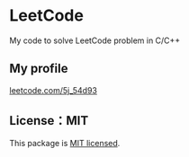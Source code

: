# LeetCode

My code to solve LeetCode problem in C/C++

## My profile

[leetcode.com/5j_54d93](https://leetcode.com/5j_54d93/)

## License：MIT

This package is [MIT licensed](https://github.com/5j54d93/LeetCode/blob/main/LICENSE).
